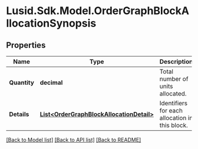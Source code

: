 # Lusid.Sdk.Model.OrderGraphBlockAllocationSynopsis

## Properties

Name | Type | Description | Notes
------------ | ------------- | ------------- | -------------
**Quantity** | **decimal** | Total number of units allocated. | 
**Details** | [**List&lt;OrderGraphBlockAllocationDetail&gt;**](OrderGraphBlockAllocationDetail.md) | Identifiers for each allocation in this block. | 

[[Back to Model list]](../README.md#documentation-for-models) [[Back to API list]](../README.md#documentation-for-api-endpoints) [[Back to README]](../README.md)

